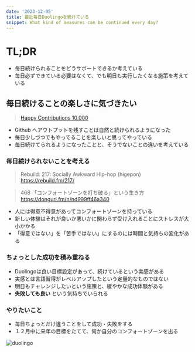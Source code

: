 ```yaml
---
date: '2023-12-05'
title: 最近毎日Duolingoを続けている
snippet: What kind of measures can be continued every day?
---
```


# TL;DR

- 毎日続けられることをどうサポートできるか考えている
- 毎日必ずできている必要はなくて、でも明日も実行したくなる施策を考えている

## 毎日続けることの楽しさに気づきたい

> [Happy Contributions 10,000](/entry/2020/02/20/commit)

- Github へアウトプットを残すことは自然と続けられるようになった
- 毎日少しづつでもやってることを楽しいと思ってやっている
- 毎日続けてられるようになったことと、そうでないことの違いを考えている

### 毎日続けられないことを考える

> Rebuild: 217: Socially Awkward Hip-hop (higepon)
> https://rebuild.fm/217/

> 468 「コンフォートゾーンを打ち破る」という生き方
> https://donguri.fm/n/nd999ff46a340

- 人には得意不得意があってコンフォートゾーンを持っている
- 新しい体験はそれが良いか悪いかに関わらず受け入れることにストレスが大小かかる
- 「得意ではない」を「苦手ではない」にするのには時間と気持ちの変化がある

### ちょっとした成功を積み重ねる

- Duolingoは良い目標設定があって、続けているという実感がある
- 実感とは言語習得がレベルアップしたという定量的なものではない
- 明日もチャレンジしたいという施策と、緩やかな成功体験がある
- **失敗しても良い** という気持ちでいられる

### やりたいこと

- 毎日ちょっとだけ違うことをして成功・失敗をする
- １２月中に来年の目標をたてて、何か自分のコンフォートゾーンを出る


![duolingo](/Duolingo_Sharing.jpg)

